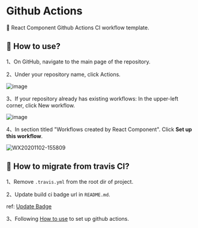 # Github Actions

🤖 React Component Github Actions CI workflow template.

## 💬 How to use?

1、On GitHub, navigate to the main page of the repository.

2、Under your repository name, click Actions.

![image](https://docs.github.com/assets/images/help/repository/actions-tab.png)

3、If your repository already has existing workflows: In the upper-left corner, click New workflow.

![image](https://docs.github.com/assets/images/help/repository/actions-new-workflow.png)

4、In section titled "Workflows created by React Component". Click **Set up this workflow**.

![WX20201102-155809](https://user-images.githubusercontent.com/33770367/97843442-434bc780-1d24-11eb-867d-0a82a017c35b.png)

## 💬 How to migrate from travis CI?

1、Remove `.travis.yml` from the root dir of project.

2、Update build ci badge url in `README.md`.

ref: [Update Badge](https://github.com/react-component/trigger/pull/213)

3、Following [How to use](#how-to-use) to set up github actions.
